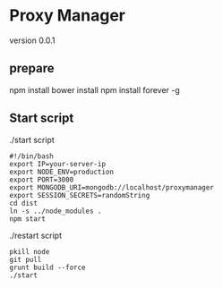 # Proxy Manager
version 0.0.1

## prepare
  npm install
  bower install
  npm install forever -g

## Start script
./start script

	#!/bin/bash
	export IP=your-server-ip
	export NODE_ENV=production
	export PORT=3000
	export MONGODB_URI=mongodb://localhost/proxymanager
	export SESSION_SECRETS=randomString
	cd dist
	ln -s ../node_modules .
	npm start

./restart script

	pkill node
	git pull
	grunt build --force
	./start
